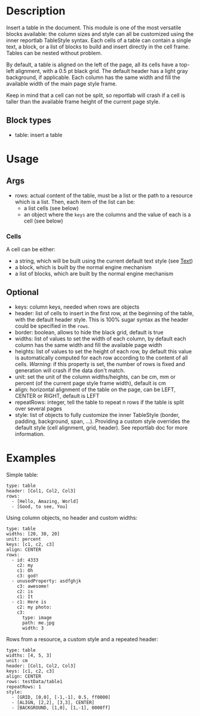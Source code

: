 # Description

Insert a table in the document. This module is one of the most versatile blocks available: the column sizes and style can all be customized using the inner reportlab TableStyle syntax. Each cells of a table can contain a single text, a block, or a list of blocks to build and insert directly in the cell frame. Tables can be nested without problem.

By default, a table is aligned on the left of the page, all its cells have a top-left alignment, with a 0.5 pt black grid. The default header has a light gray background, if applicable. Each column has the same width and fill the available width of the main page style frame.

Keep in mind that a cell can not be split, so reportlab will crash if a cell is taller than the available frame height of the current page style.

## Block types
- table: insert a table

# Usage
## Args
- rows: actual content of the table, must be a list or the path to a resource which is a list. Then, each item of the list can be:
  - a list cells (see below)
  - an object where the `keys` are the columns and the value of each is a cell (see below)

### Cells
A cell can be either:
- a string, which will be built using the current default text style (see [Text](../Text))
- a block, which is built by the normal engine mechanism
- a list of blocks, which are built by the normal engine mechanism

## Optional
- keys: column keys, needed when rows are objects
- header: list of cells to insert in the first row, at the beginning of the table, with the default header style. This is 100% sugar syntax as the header could be specified in the `rows`.
- border: boolean, allows to hide the black grid, default is true
- widths: list of values to set the width of each column, by default each column has the same width and fill the available page width
- heights: list of values to set the height of each row, by default this value is automatically computed for each row according to the content of all cells. *Warning*: if this property is set, the number of rows is fixed and generation will crash if the data don't match.
- unit: set the unit of the column widths/heights, can be cm, mm or percent (of the current page style frame width), default is cm
- align: horizontal alignment of the table on the page, can be LEFT, CENTER or RIGHT, default is LEFT
- repeatRows: integer, tell the table to repeat n rows if the table is split over several pages
- style: list of objects to fully customize the inner TableStyle (border, padding, background, span, ...). Providing a custom style overrides the default style (cell alignment, grid, header). See reportlab doc for more information.

# Examples
Simple table:
```
type: table
header: [Col1, Col2, Col3]
rows:
  - [Hello, Amazing, World]
  - [Good, to see, You]
```

Using column objects, no header and custom widths:
```
type: table
widths: [20, 30, 20]
unit: percent
keys: [c1, c2, c3]
align: CENTER
rows:
  - id: 4333
    c2: my
    c1: Oh
    c3: god!
  - unusedProperty: asdfghjk
    c3: awesome!
    c2: is
    c1: It
  - c1: Here is
    c2: my photo:
    c3:
      type: image
      path: me.jpg
      width: 3
```

Rows from a resource, a custom style and a repeated header:
```
type: table
widths: [4, 5, 3]
unit: cm
header: [Col1, Col2, Col3]
keys: [c1, c2, c3]
align: CENTER
rows: testData/table1
repeatRows: 1
style:
  - [GRID, [0,0], [-1,-1], 0.5, ff0000]
  - [ALIGN, [2,2], [3,3], CENTER]
  - [BACKGROUND, [1,0], [1,-1], 0000ff]
```
